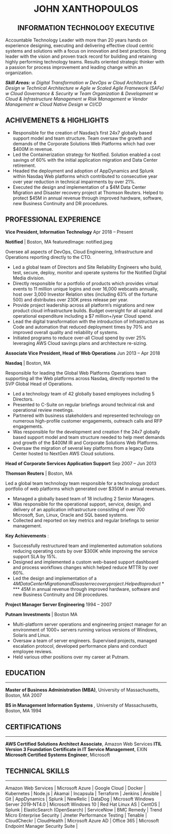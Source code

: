 # <center> JOHN XANTHOPOULOS <center>

## <center> **INFORMATION TECHNOLOGY EXECUTIVE** </center>

Accountable Technology Leader with more than 20 years hands on experience designing, executing and delivering effective cloud centric systems and solutions with a focus on innovation and best practices. Strong leader with the vision and proven track record for building and retaining highly performing technology teams. Results oriented strategic thinker with a passion for process improvement and leading change within an organization.

_**Skill Areas:** w Digital Transformation w DevOps w Cloud Architecture & Design w Technical Architecture w Agile w Scaled Agile Framework (SAFe) w Cloud Governance & Security w Team Organization & Development w Cloud & Infrastructure Management w Risk Management w Vendor Management w Cloud Native Design w CI/CD_

## **ACHIVEMENETS & HIGHLIGHTS**

- Responsible for the creation of Nasdaq’s first 24x7 globally based support model and team structure. Team oversaw the growth and demands of the Corporate Solutions Web Platforms which had over $400M in revenue.
- Led the Containerization strategy for Notified. Solution enabled a cost savings of 60% with the initial application migration and Data Center retirement.
- Headed the deployment and adoption of AppDynamics and Splunk within Nasdaq Web platforms which contributed to consecutive year over year reduction in technical impairments by over 21%.
- Executed the design and implementation of a $4M Data Center Migration and Disaster recovery project at Thomson Reuters. Helped to protect $45M in annual revenue through improved hardware, software, new Business Continuity and DR procedures.

## **PROFESSIONAL EXPERIENCE**

**Vice President, Information Technology** Apr 2018 – Present

**Notified** | Boston, MA
featuredImage: notified.jpeg

<!-- ![Notified](../images/notified.jpeg) -->

Oversee all aspects of DevOps, Cloud Engineering, Infrastructure and Operations reporting directly to the CTO.

- Led a global team of Directors and Site Reliability Engineers who build, test, secure, deploy, monitor and operate systems for the Notified Digital Media division.
- Directly responsible for a portfolio of products which provides virtual events to 11 million unique logins and over 16,000 webcasts annually, host over 3,000 Investor Relation sites (including 63% of the fortune 500) and distributes over 230K press release per year.
- Provide project leadership across all platform’s migrations and new product cloud infrastructure builds. Budget oversight for all capital and operational expenditure including a $7 million+/year Cloud spend.
- Lead the digital transformation with the introduction of Infrastructure as Code and automation that reduced deployment times by 70% and improved overall quality and reliability of systems.
- Initiated programs to reduce over-all Cloud spend by over 25% leveraging AWS Cloud savings plans and architecture re-sizing.

**Associate Vice President, Head of Web Operations** Jun 2013 – Apr 2018

**Nasdaq** | Boston, MA

Responsible for leading the Global Web Platforms Operations team supporting all the Web platforms across Nasdaq, directly reported to the SVP Global Head of Operations.

- Led a technology team of 42 globally based employees including 5 Directors.
- Presented to C-Suite on regular briefings around technical risk and operational review meetings.
- Partnered with business stakeholders and represented technology on numerous high-profile customer engagements, outreach calls and RFP engagements.
- Was responsible for the development and creation f the 24x7 globally based support model and team structure needed to help meet demands and growth of the $400M IR and Corporate Solutions Web Platforms.
- Oversaw the migration of several key platforms from a legacy Data Center hosted to NextGen AWS Cloud solutions.

**Head of Corporate Services Application Support** Sep 2007 – Jun 2013

**Thomson Reuters** | Boston, MA

Led a global team technology team responsible for a technology product portfolio of web platforms which generated over $350M in annual revenues.

- Managed a globally based team of 18 including 2 Senior Managers.
- Was responsible for the operational support, service, design, and delivery of an application infrastructure consisting of over 700 Microsoft, Sun, Linux, Oracle and SQL based systems.
- Collected and reported on key metrics and regular briefings to senior management.

**Key Achievements** :

- Successfully restructured team and implemented automation solutions reducing operating costs by over $300K while improving the service support SLA by 15%.
- Designed and implemented a custom web-based support dashboard and process workflows changes which helped reduce MTTR by over 60%.
- Led the design and implementation of a $4M Data Center Migration and Disaster recovery project. Helped to product **$\*\* 45M in annual revenue through improved hardware, software and new Business Continuity and DR procedures.

**Project Manager Server Engineering** 1994 – 2007

**Putnam Investments** | Boston MA

- Multi-platform server operations and engineering project manager for an environment of 1000+ servers running various versions of Windows, Solaris and Linux.
- Oversaw a team of server engineers. Supervised projects, managed escalation protocol, developed performance plans and conduct employee reviews.
- Held various other positions over my career at Putnam.

## **EDUCATION**

---

**Master of Business Administration (MBA)**, University of Massachusetts, Boston, MA 2007

**BS in Management Information Systems** _,_ University of Massachusetts, Boston, MA 1994

## **CERTIFICATIONS**

---

**AWS Certified Solutions Architect Associate**, Amazon Web Services
**ITIL Version 3 Foundation Certificate in IT Service Management**, EXIN
**Microsoft Certified Systems Engineer**, Microsoft

## **TECHNICAL SKILLS**

---

Amazon Web Services | Microsoft Azure | Google Cloud | Docker | Kubernetes | Node.js | Akamai | Incapsula | Terraform | Jenkins | Ansible | Git | AppDynamics | Splunk | NewRelic | DataDog | Microsoft Windows Server 2019-NT4.0 | Microsoft Windows 10 | Red Hat Linux AS | CentOS | Splunk | ElasticSearch (OpenSearch) | ServiceNow | BMC Remedy | Trend Micro Enterprise Security | Jmeter Performance Testing | Tenable | CloudCheckr | CloudHealth | Microsoft Azure AD | Office 365 | Microsoft Endpoint Manager Security Suite |
